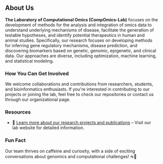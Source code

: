 

## About Us

**The Laboratory of Computational Omics (CompOmics-Lab)** focuses on the development of methods for the analysis and integration of omics data to understand underlying mechanisms of disease, facilitate the generation of testable hypotheses, and identify potential therapeutics in human and animal studies. Specifically, our research focuses on developing methods for inferring gene regulatory mechanisms, disease prediction, and discovering biomarkers based on genetic, genomic, epigenetic, and clinical data. Our approaches are diverse, including optimization, machine learning, and statistical modeling.


### How You Can Get Involved

We welcome collaborations and contributions from researchers, students, and bioinformatics enthusiasts. If you're interested in contributing to our projects or joining the lab, feel free to check our repositories or contact us through our organizational page.

### Resources
- 🧬 [Learn more about our research projects and publications](https://array.lab.uic.edu/) – Visit our lab website for detailed information.

### Fun Fact

Our team thrives on caffeine and curiosity, with a side of exciting conversations about genomics and computational challenges! ☕🧠

